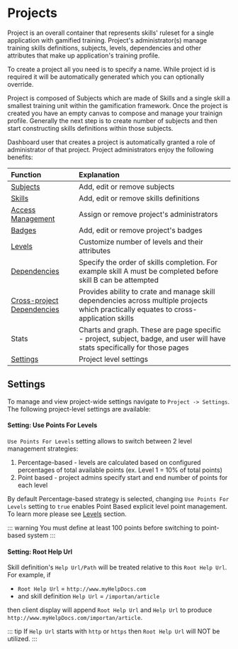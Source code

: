 # Projects

Project is an overall container that represents skills' ruleset for a single application with gamified training. 
Project's administrator(s) manage training skills definitions, subjects, levels, dependencies and other attributes that make up application's training profile.

To create a project all you need is to specify a name. While project id is required it will be automatically generated which you can optionally override.

Project is composed of Subjects which are made of Skills and a single skill a smallest training unit within the gamification framework. 
Once the project is created you have an empty canvas to compose and manage your trainign profile. 
Generally the next step is to create number of subjects and then start constructing skills definitions within those subjects.

Dashboard user that creates a project is automatically granted a role of administrator of that project. Project administrators enjoy the following benefits: 

| Function | Explanation | 
|:------- |:----------- | 
| [Subjects](/dashboard/user-guide/subjects.html) | Add, edit or remove subjects | 
| [Skills](/dashboard/user-guide/skills.html)  | Add, edit or remove skills definitions | 
| [Access Management](/dashboard/user-guide/access-management.html) | Assign or remove project's administrators | 
| [Badges](/dashboard/user-guide/badges.html) | Add, edit or remove project's badges |
| [Levels](/dashboard/user-guide/levels.html) | Customize number of levels and their attributes |
| [Dependencies](/dashboard/user-guide/dependencies.html) | Specify the order of skills completion. For example skill A must be completed before skill B can be attempted | 
| [Cross-project Dependencies](/dashboard/user-guide/cross-project-deps.htm) | Provides ability to crate and manage skill dependencies across multiple projects which practically equates to cross-application skills |
| Stats | Charts and graph. These are page specific - project, subject, badge, and user will have stats specifically for those pages |       
| [Settings](/dashboard/user-guide/projects.html#settings) | Project level settings |   

## Settings

To manage and view project-wide settings navigate to ``Project -> Settings``. The following project-level settings are available: 

#### Setting: Use Points For Levels

``Use Points For Levels`` setting allows to switch between 2 level management strategies: 
1. Percentage-based - levels are calculated based on configured percentages of total available points (ex. Level 1 = 10% of total points)
1. Point based - project admins specify start and end number of points for each level

By default Percentage-based strategy is selected, changing ``Use Points For Levels`` setting to ``true`` enables Point Based explicit level point management. To learn more please see [Levels](/dashboard/user-guide/levels.html) section.

::: warning
You must define at least 100 points before switching to point-based system
:::

#### Setting: Root Help Url

Skill definition's ``Help Url/Path`` will be treated relative to this ``Root Help Url``. For example, if 

- ``Root Help Url`` =  ``http://www.myHelpDocs.com``
-  and skill definition ``Help Url`` = ``/importan/article`` 

then client display will append ``Root Help Url`` and  ``Help Url`` to produce ``http://www.myHelpDocs.com/importan/article``.

::: tip
If ``Help Url`` starts with ``http`` or ``https`` then ``Root Help Url`` will NOT be utilized.
:::  


 
